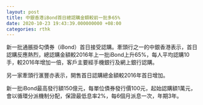 ```yaml
---
layout: post
title: 中銀香港iBond首日總認購金額較前一批多65%
date: 2020-10-23 19:43:39.000000000 +08:00
categories: rthk
---
```


新一批通脹掛勾債券（iBond）首日接受認購。牽頭行之一的中銀香港表示，首日認購反應熱烈，總認購金額較2016年上一批iBond上升65%，每人平均認購10手，較2016年增加一倍，客戶主要經手機銀行及網上銀行認購。

另一家牽頭行滙豐亦表示，開售首日認購總金額較2016年首日增加。

新一批iBond最高發行額150億元，每單位債券發行價100元，起始認購額1萬元，會以循環分派機制分配，保證最低息率2%，每6個月派息一次，年期3年。
